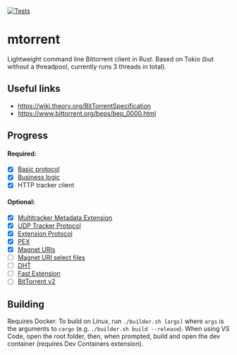 [![Tests](https://github.com/DanglingPointer/mtorrent/actions/workflows/rust.yml/badge.svg)](https://github.com/DanglingPointer/mtorrent/actions/workflows/rust.yml)

# mtorrent
Lightweight command line Bittorrent client in Rust. Based on Tokio (but without a threadpool, currently runs 3 threads in total).

## Useful links
- https://wiki.theory.org/BitTorrentSpecification
- https://www.bittorrent.org/beps/bep_0000.html

## Progress
#### Required:
- [x] [Basic protocol](https://www.bittorrent.org/beps/bep_0003.html)
- [x] [Business logic](https://wiki.theory.org/BitTorrentSpecification#Algorithms)
- [x] HTTP tracker client
#### Optional:
- [x] [Multitracker Metadata Extension](https://www.bittorrent.org/beps/bep_0012.html)
- [x] [UDP Tracker Protocol](https://www.bittorrent.org/beps/bep_0015.html)
- [x] [Extension Protocol](https://www.bittorrent.org/beps/bep_0010.html)
- [x] [PEX](https://www.bittorrent.org/beps/bep_0011.html)
- [x] [Magnet URIs](http://www.bittorrent.org/beps/bep_0009.html)
- [ ] [Magnet URI select files](http://bittorrent.org/beps/bep_0053.html)
- [ ] [DHT](https://www.bittorrent.org/beps/bep_0005.html)
- [ ] [Fast Extension](https://www.bittorrent.org/beps/bep_0006.html)
- [ ] [BitTorrent v2](http://bittorrent.org/beps/bep_0052.html)

## Building

Requires Docker. To build on Linux, run `./builder.sh [args]` where `args` is the arguments to `cargo` (e.g. `./builder.sh build --release`). When using VS Code, open the root folder, then, when prompted, build and open the dev container (requires Dev Containers extension).
